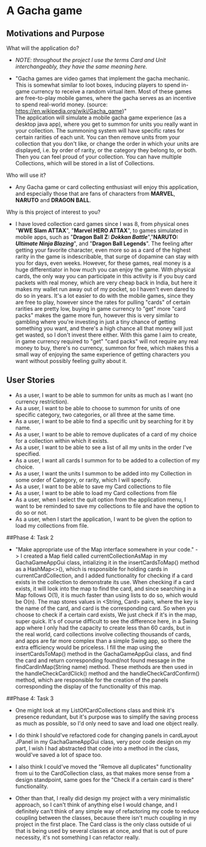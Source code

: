 # A Gacha game

## Motivations and Purpose

What will the application do? 

- *NOTE: throughout the project I use the terms Card and Unit interchangeably, they have the same meaning here.*

- "Gacha games are video games that implement the gacha mechanic. This is somewhat similar to loot boxes, inducing 
players to spend in-game currency to receive a random virtual item. Most of these games are free-to-play mobile games, 
where the gacha serves as an incentive to spend real-world money. (source: https://en.wikipedia.org/wiki/Gacha_game)"  
The application will simulate a mobile gacha game experience (as a desktop java app), where you get to summon for units 
you really want in your collection. The summoning system will have specific rates for certain rarities of each unit. 
You can then remove units from your collection that you don't like, or change the order in which your units are 
displayed, i.e. by order of rarity, or the category they belong to, or both. Then you can feel proud of your 
collection. You can have multiple Collections, which will be stored in a list of Collections. 

Who will use it?

- Any Gacha game or card collecting enthusiast will enjoy this application, and especially those that are fans of characters
from **MARVEL**, **NARUTO** and **DRAGON BALL**.

Why is this project of interest to you?

- I have loved collection card games since I was 8, from physical ones "**WWE Slam ATTAX**", "**Marvel HERO ATTAX**", to 
games simulated in mobile apps, such as "**Dragon Ball Z: *Dokkan Battle***","**NARUTO: *Ultimate Ninja Blazing***", and
"**Dragon Ball Legends**". The feeling after getting your favorite character, even more so as a card of the highest 
rarity in the game is indescribable, that surge of dopamine can stay with you for days, even weeks. However, for these
games, real money is a huge differentiator in how much you can enjoy the game. With physical cards, the only way you can 
participate in this activity is if you buy card packets with real money, which are very cheap back in India, but here 
it makes my wallet run away out of my pocket, so I haven't even dared to do so in years. It's a lot easier to do with 
the mobile games, since they are free to play, however since the rates for pulling "cards" of certain rarities are
pretty low, buying in game currency to "get" more "card packs" makes the game more fun, however this is very similar to
gambling where you're investing in just a tiny chance of getting something you want, and there's a high chance all that
money will just get wasted, so I don't invest there either. With this game I aim to create, in game currency required to
"get" "card packs" will not require any real money to buy, there's no currency, summon for free, which makes this a small
way of enjoying the same experience of getting characters you want without possibly feeling guilty about it. 

## User Stories

- As a user, I want to be able to summon for units as much as I want (no currency restriction).
- As a user, I want to be able to choose to summon for units of one specific category, two categories, or all three at 
the same time.
- As a user, I want to be able to find a specific unit by searching for it by name.
- As a user, I want to be able to remove duplicates of a card of my choice for a collection within which it exists.
- As a user, I want to be able to see a list of all my units in the order I've specified.
- As a user, I want all cards I summon for to be added to a collection of my choice.
- As a user, I want the units I summon to be added into my Collection in some order of Category, or rarity, which I will
 specify.
- As a user, I want to be able to save my Card collections to file
- As a user, I want to be able to load my Card collections from file
- As a user, when I select the quit option from the application menu, I want to be reminded to save my collections to 
file and have the option to do so or not.
 - As a user, when I start the application, I want to be given the option to load my collections from file.
 
 ##Phase 4: Task 2
 
 - "Make appropriate use of the Map interface somewhere in your code." -> I created a Map field called 
 currentCollectionAsMap in my GachaGameAppGui class, intializing it in the insertCardsToMap() method as a HashMap<>(),
 which is responsible for holding cards in currentCardCollection, and I added functionality for checking if a 
 card exists in the collection to demonstrate its use. When checking if a card exists, it will look into the map to 
 find the card, and since searching in a Map follows O(1), it is much faster than using lists to do so, which would
 be O(n). The map stores values in <String, Card> pairs, where the key is the name of the card, and card is the 
 corresponding card. So when you choose to check if a certain card exists, We just check if it's in the map, super
 quick. It's of course difficult to see the difference here, in a Swing app where I only had the capacity to create 
 less than 60 cards, but in the real world, card collections involve collecting thousands of cards, and apps are 
 far more complex than a simple Swing app, so there the extra efficiency would be priceless. I fill the map using the 
 insertCardsToMap() method in the GachaGameAppGui class, and find the card and return corresponding found/not found
 message in the findCardInMap(String name) method. These methods are then used in the handleCheckCardClick()
 method and the handleCheckCardConfirm() method, which are responsible for the creation of the panels corresponding
 the display of the functionality of this map.

 ##Phase 4: Task 3
 
 - One might look at my ListOfCardCollections class and think it's presence 
 redundant, but it's purpose was to simplify the saving process as much as possible, so I'd only need to save and load 
 one object really.
 
 - I do think I should've refactored code for changing panels in cardLayout JPanel in my GachaGameAppGui class,
 very poor code design on my part, I wish I had abstracted that code into a method in the class, would've saved a lot 
 of space too.
 
 - I also think I could've moved the "Remove all duplicates" functionality from ui to the CardCollection class, as that
 makes more sense from a design standpoint, same goes for the "Check if a certain card is there" functionality.

- Other than that, I really did design my project with a very minimalistic approach, so I can't think
of anything else I would change, and I definitely can't think of any simple way of refactoring my code
to reduce coupling between the classes, because there isn't much coupling in my project in the first place.
The Card class is the only class outside of ui that is being used by several classes at once, and that is 
out of pure necessity, it's not something I can refactor really.


